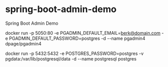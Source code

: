 # spring-boot-admin-demo
 Spring Boot Admin Demo
 
docker run -p 5050:80 -e PGADMIN_DEFAULT_EMAIL=berk@domain.com -e PGADMIN_DEFAULT_PASSWORD=postgres -d --name pgadmin4 dpage/pgadmin4

docker run -p 5432:5432 -e POSTGRES_PASSWORD=postgres -v pgdata:/var/lib/postgresql/data -d --name postgresql postgres
